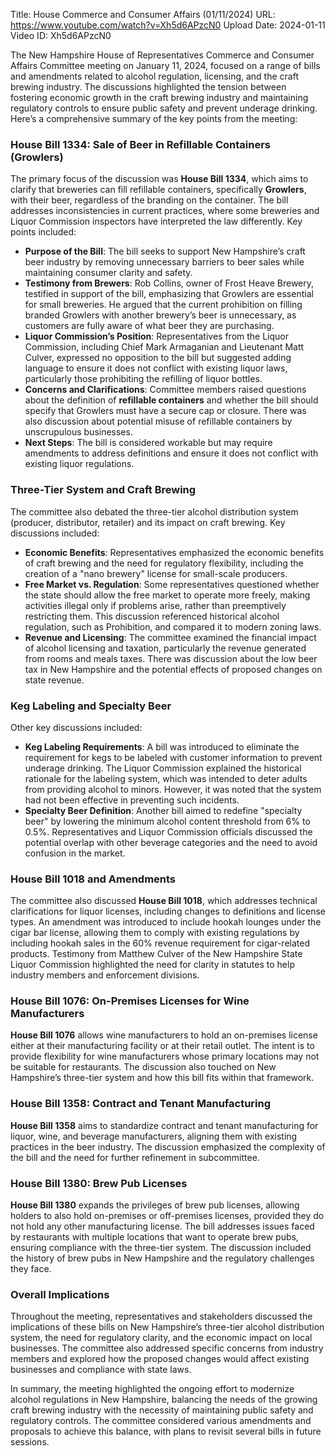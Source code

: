 Title: House Commerce and Consumer Affairs (01/11/2024)
URL: https://www.youtube.com/watch?v=Xh5d6APzcN0
Upload Date: 2024-01-11
Video ID: Xh5d6APzcN0

The New Hampshire House of Representatives Commerce and Consumer Affairs Committee meeting on January 11, 2024, focused on a range of bills and amendments related to alcohol regulation, licensing, and the craft brewing industry. The discussions highlighted the tension between fostering economic growth in the craft brewing industry and maintaining regulatory controls to ensure public safety and prevent underage drinking. Here’s a comprehensive summary of the key points from the meeting:

### **House Bill 1334: Sale of Beer in Refillable Containers (Growlers)**
The primary focus of the discussion was **House Bill 1334**, which aims to clarify that breweries can fill refillable containers, specifically **Growlers**, with their beer, regardless of the branding on the container. The bill addresses inconsistencies in current practices, where some breweries and Liquor Commission inspectors have interpreted the law differently. Key points included:
- **Purpose of the Bill**: The bill seeks to support New Hampshire’s craft beer industry by removing unnecessary barriers to beer sales while maintaining consumer clarity and safety.
- **Testimony from Brewers**: Rob Collins, owner of Frost Heave Brewery, testified in support of the bill, emphasizing that Growlers are essential for small breweries. He argued that the current prohibition on filling branded Growlers with another brewery’s beer is unnecessary, as customers are fully aware of what beer they are purchasing.
- **Liquor Commission’s Position**: Representatives from the Liquor Commission, including Chief Mark Armaganian and Lieutenant Matt Culver, expressed no opposition to the bill but suggested adding language to ensure it does not conflict with existing liquor laws, particularly those prohibiting the refilling of liquor bottles.
- **Concerns and Clarifications**: Committee members raised questions about the definition of **refillable containers** and whether the bill should specify that Growlers must have a secure cap or closure. There was also discussion about potential misuse of refillable containers by unscrupulous businesses.
- **Next Steps**: The bill is considered workable but may require amendments to address definitions and ensure it does not conflict with existing liquor regulations.

### **Three-Tier System and Craft Brewing**
The committee also debated the three-tier alcohol distribution system (producer, distributor, retailer) and its impact on craft brewing. Key discussions included:
- **Economic Benefits**: Representatives emphasized the economic benefits of craft brewing and the need for regulatory flexibility, including the creation of a "nano brewery" license for small-scale producers.
- **Free Market vs. Regulation**: Some representatives questioned whether the state should allow the free market to operate more freely, making activities illegal only if problems arise, rather than preemptively restricting them. This discussion referenced historical alcohol regulation, such as Prohibition, and compared it to modern zoning laws.
- **Revenue and Licensing**: The committee examined the financial impact of alcohol licensing and taxation, particularly the revenue generated from rooms and meals taxes. There was discussion about the low beer tax in New Hampshire and the potential effects of proposed changes on state revenue.

### **Keg Labeling and Specialty Beer**
Other key discussions included:
- **Keg Labeling Requirements**: A bill was introduced to eliminate the requirement for kegs to be labeled with customer information to prevent underage drinking. The Liquor Commission explained the historical rationale for the labeling system, which was intended to deter adults from providing alcohol to minors. However, it was noted that the system had not been effective in preventing such incidents.
- **Specialty Beer Definition**: Another bill aimed to redefine "specialty beer" by lowering the minimum alcohol content threshold from 6% to 0.5%. Representatives and Liquor Commission officials discussed the potential overlap with other beverage categories and the need to avoid confusion in the market.

### **House Bill 1018 and Amendments**
The committee also discussed **House Bill 1018**, which addresses technical clarifications for liquor licenses, including changes to definitions and license types. An amendment was introduced to include hookah lounges under the cigar bar license, allowing them to comply with existing regulations by including hookah sales in the 60% revenue requirement for cigar-related products. Testimony from Matthew Culver of the New Hampshire State Liquor Commission highlighted the need for clarity in statutes to help industry members and enforcement divisions.

### **House Bill 1076: On-Premises Licenses for Wine Manufacturers**
**House Bill 1076** allows wine manufacturers to hold an on-premises license either at their manufacturing facility or at their retail outlet. The intent is to provide flexibility for wine manufacturers whose primary locations may not be suitable for restaurants. The discussion also touched on New Hampshire’s three-tier system and how this bill fits within that framework.

### **House Bill 1358: Contract and Tenant Manufacturing**
**House Bill 1358** aims to standardize contract and tenant manufacturing for liquor, wine, and beverage manufacturers, aligning them with existing practices in the beer industry. The discussion emphasized the complexity of the bill and the need for further refinement in subcommittee.

### **House Bill 1380: Brew Pub Licenses**
**House Bill 1380** expands the privileges of brew pub licenses, allowing holders to also hold on-premises or off-premises licenses, provided they do not hold any other manufacturing license. The bill addresses issues faced by restaurants with multiple locations that want to operate brew pubs, ensuring compliance with the three-tier system. The discussion included the history of brew pubs in New Hampshire and the regulatory challenges they face.

### **Overall Implications**
Throughout the meeting, representatives and stakeholders discussed the implications of these bills on New Hampshire’s three-tier alcohol distribution system, the need for regulatory clarity, and the economic impact on local businesses. The committee also addressed specific concerns from industry members and explored how the proposed changes would affect existing businesses and compliance with state laws.

In summary, the meeting highlighted the ongoing effort to modernize alcohol regulations in New Hampshire, balancing the needs of the growing craft brewing industry with the necessity of maintaining public safety and regulatory controls. The committee considered various amendments and proposals to achieve this balance, with plans to revisit several bills in future sessions.